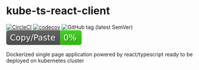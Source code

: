 # kube-ts-react-client
[![CircleCI](https://circleci.com/gh/kube-js/kube-ts-react-client.svg?style=svg)](https://circleci.com/gh/kube-js/kube-ts-react-client)
[![codecov](https://codecov.io/gh/kube-js/kube-ts-react-client/branch/master/graph/badge.svg)](https://codecov.io/gh/kube-js/kube-ts-react-client)
![GitHub tag (latest SemVer)](https://img.shields.io/github/tag/kube-js/kube-ts-react-client.svg)
![jscpd](assets/jscpd-badge.svg)

Dockerized single page application powered by react/typescript ready to be deployed on kubernetes cluster

